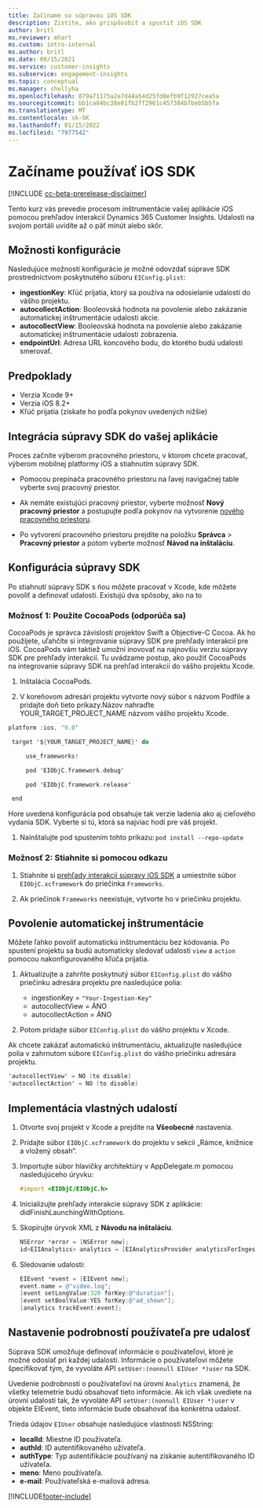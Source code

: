 ```yaml
---
title: Začíname so súpravou iOS SDK
description: Zistite, ako prispôsobiť a spustiť iOS SDK
author: britl
ms.reviewer: mhart
ms.custom: intro-internal
ms.author: britl
ms.date: 09/15/2021
ms.service: customer-insights
ms.subservice: engagement-insights
ms.topic: conceptual
ms.manager: shellyha
ms.openlocfilehash: 879a71175a2e7d44a54d25fd8efb9f12927cea5a
ms.sourcegitcommit: bb1ca84bc38e81fb2ff2961c457384b7beb5b5fa
ms.translationtype: MT
ms.contentlocale: sk-SK
ms.lasthandoff: 01/15/2022
ms.locfileid: "7977542"
---
```

# <a name="get-started-with-the-ios-sdk"></a>Začíname používať iOS SDK

[!INCLUDE [cc-beta-prerelease-disclaimer](includes/cc-beta-prerelease-disclaimer.md)]

Tento kurz vás prevedie procesom inštrumentácie vašej aplikácie iOS pomocou prehľadov interakcií Dynamics 365 Customer Insights. Udalosti na svojom portáli uvidíte až o päť minút alebo skôr.

## <a name="configuration-options"></a>Možnosti konfigurácie

Nasledujúce možnosti konfigurácie je možné odovzdať súprave SDK prostredníctvom poskytnutého súboru `EIConfig.plist`:

- **ingestionKey**: Kľúč prijatia, ktorý sa používa na odosielanie udalostí do vášho projektu.
- **autocollectAction**: Booleovská hodnota na povolenie alebo zakázanie automatickej inštrumentácie udalosti akcie.
- **autocollectView**: Booleovská hodnota na povolenie alebo zakázanie automatickej inštrumentácie udalosti zobrazenia.
- **endpointUrl**: Adresa URL koncového bodu, do ktorého budú udalosti smerovať.

## <a name="prerequisites"></a>Predpoklady

- Verzia Xcode 9+
- Verzia iOS 8.2+
- Kľúč prijatia (získate ho podľa pokynov uvedených nižšie)

## <a name="integrate-the-sdk-into-your-application"></a>Integrácia súpravy SDK do vašej aplikácie

Proces začnite výberom pracovného priestoru, v ktorom chcete pracovať, výberom mobilnej platformy iOS a stiahnutím súpravy SDK.

- Pomocou prepínača pracovného priestoru na ľavej navigačnej table vyberte svoj pracovný priestor.

- Ak nemáte existujúci pracovný priestor, vyberte možnosť **Nový pracovný priestor** a postupujte podľa pokynov na vytvorenie [nového pracovného priestoru](create-workspace.md).

- Po vytvorení pracovného priestoru prejdite na položku **Správca** > **Pracovný priestor** a potom vyberte možnosť **Návod na inštaláciu**.

## <a name="configure-the-sdk"></a>Konfigurácia súpravy SDK

Po stiahnutí súpravy SDK s ňou môžete pracovať v Xcode, kde môžete povoliť a definovať udalosti. Existujú dva spôsoby, ako na to

### <a name="option-1-using-cocoapods-recommended"></a>Možnosť 1: Použite CocoaPods (odporúča sa)
CocoaPods je správca závislostí projektov Swift a Objective-C Cocoa. Ak ho použijete, uľahčíte si integrovanie súpravy SDK pre prehľady interakcií pre iOS. CocoaPods vám taktiež umožní inovovať na najnovšiu verziu súpravy SDK pre prehľady interakcií. Tu uvádzame postup, ako použiť CocoaPods  na integrovanie súpravy SDK na prehľad interakcií do vášho projektu Xcode. 

1. Inštalácia CocoaPods. 

1. V koreňovom adresári projektu vytvorte nový súbor s názvom Podfile a pridajte doň tieto príkazy.Názov nahraďte YOUR_TARGET_PROJECT_NAME názvom vášho projektu Xcode. 
```objectivec
platform :ios, '9.0'  

 target '${YOUR_TARGET_PROJECT_NAME}' do 

     use_frameworks!   

     pod 'EIObjC.framework.debug' 

     pod 'EIObjC.framework.release' 

 end 
```
Hore uvedená konfigurácia pod obsahuje tak verzie ladenia ako aj cieľového vydania SDK. Vyberte si tú, ktorá sa najviac hodí pre váš projekt.

1. Nainštalujte pod spustením tohto príkazu: `pod install --repo-update `

### <a name="option-2-using-download-link"></a>Možnosť 2: Stiahnite si pomocou odkazu

1. Stiahnite si [prehľady interakcií súpravy iOS SDK](https://download.pi.dynamics.com/sdk/EI-SDKs/ei-ios-sdk.zip) a umiestnite súbor `EIObjC.xcframework` do priečinka `Frameworks`.

1. Ak priečinok `Frameworks` neexistuje, vytvorte ho v priečinku projektu.

## <a name="enable-auto-instrumentation"></a>Povolenie automatickej inštrumentácie
 
Môžete ľahko povoliť automatickú inštrumentáciu bez kódovania. Po spustení projektu sa budú automaticky sledovať udalosti `view` a `action` pomocou nakonfigurovaného kľúča prijatia. 

1. Aktualizujte a zahrňte poskytnutý súbor `EIConfig.plist` do vášho priečinku adresára projektu pre nasledujúce polia:
    - ingestionKey = `"Your-Ingestion-Key"`
    - autocollectView = ÁNO
    - autocollectAction = ÁNO

2. Potom pridajte súbor `EIConfig.plist` do vášho projektu v Xcode. 



Ak chcete zakázať automatickú inštrumentáciu, aktualizujte nasledujúce polia v zahrnutom súbore `EIConfig.plist` do vášho priečinku adresára projektu. 

```objectivec
'autocollectView' = NO (to disable)
'autocollectAction' = NO (to disable)
```


## <a name="implement-custom-events"></a>Implementácia vlastných udalostí

1. Otvorte svoj projekt v Xcode a prejdite na **Všeobecné** nastavenia. 
1. Pridajte súbor `EIObjC.xcframework` do projektu v sekcii „Rámce, knižnice a vložený obsah“.

1. Importujte súbor hlavičky architektúry v AppDelegate.m pomocou nasledujúceho úryvku:

    ```objectivec
    #import <EIObjC/EIObjC.h>
    ```

1. Inicializujte prehľady interakcie súpravy SDK z aplikácie: didFinishLaunchingWithOptions.
1. Skopírujte úryvok XML z **Návodu na inštaláciu**.

    ```objectivec
    NSError *error = [NSError new];
    id<EIIAnalytics> analytics = [EIAnalyticsProvider analyticsForIngestionKey:nil error:&error];
    ```

1. Sledovanie udalosti:

    ```objectivec
    EIEvent *event = [EIEvent new];
    event.name = @"video.log";
    [event setLongValue:320 forKey:@"duration"];
    [event setBoolValue:YES forKey:@"ad_shown"];
    [analytics trackEvent:event];
    ```

## <a name="set-user-details-for-your-event"></a>Nastavenie podrobností používateľa pre udalosť

Súprava SDK umožňuje definovať informácie o používateľovi, ktoré je možné odoslať pri každej udalosti. Informácie o používateľovi môžete špecifikovať tým, že vyvoláte API `setUser:(nonnull EIUser *)user` na SDK.

Uvedenie podrobností o používateľovi na úrovni `Analytics` znamená, že všetky telemetrie budú obsahovať tieto informácie. Ak ich však uvediete na úrovni udalosti tak, že vyvoláte API `setUser:(nonnull EIUser *)user` v objekte EIEvent, tieto informácie bude obsahovať iba konkrétna udalosť.

Trieda údajov `EIUser` obsahuje nasledujúce vlastnosti NSString:

- **localId**: Miestne ID používateľa.
- **authId**: ID autentifikovaného užívateľa.
- **authType**: Typ autentifikácie používaný na získanie autentifikovaného ID užívateľa.
- **meno**: Meno používateľa.
- **e-mail**: Používateľská e-mailová adresa.


[!INCLUDE[footer-include](../includes/footer-banner.md)]

